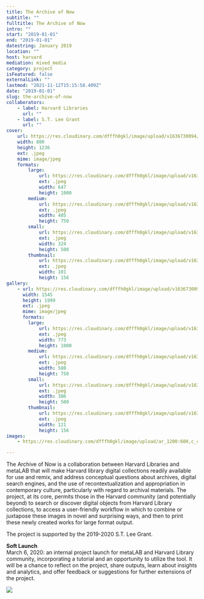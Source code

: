 ```yaml
---
title: The Archive of Now
subtitle: ""
fulltitle: The Archive of Now
intro: ""
start: "2019-01-01"
end: "2019-01-01"
datestring: January 2019
location: ""
host: harvard
mediation: mixed_media
category: project
isFeatured: false
externalLink: ""
lastmod: "2021-11-12T15:15:58.409Z"
date: "2019-01-01"
slug: the-archive-of-now
collaborators:
    - label: Harvard Libraries
      url: ""
    - label: S.T. Lee Grant
      url: ""
cover:
    url: https://res.cloudinary.com/dfffh0gkl/image/upload/v1636730094/archiveofnow1_56c2286568.jpg
    width: 800
    height: 1236
    ext: .jpeg
    mime: image/jpeg
    formats:
        large:
            url: https://res.cloudinary.com/dfffh0gkl/image/upload/v1636730094/large_archiveofnow1_56c2286568.jpg
            ext: .jpeg
            width: 647
            height: 1000
        medium:
            url: https://res.cloudinary.com/dfffh0gkl/image/upload/v1636730095/medium_archiveofnow1_56c2286568.jpg
            ext: .jpeg
            width: 485
            height: 750
        small:
            url: https://res.cloudinary.com/dfffh0gkl/image/upload/v1636730095/small_archiveofnow1_56c2286568.jpg
            ext: .jpeg
            width: 324
            height: 500
        thumbnail:
            url: https://res.cloudinary.com/dfffh0gkl/image/upload/v1636730094/thumbnail_archiveofnow1_56c2286568.jpg
            ext: .jpeg
            width: 101
            height: 156
gallery:
    - url: https://res.cloudinary.com/dfffh0gkl/image/upload/v1636730094/archiveofnow2_13d52c128e.jpg
      width: 1545
      height: 1999
      ext: .jpeg
      mime: image/jpeg
      formats:
        large:
            url: https://res.cloudinary.com/dfffh0gkl/image/upload/v1636730095/large_archiveofnow2_13d52c128e.jpg
            ext: .jpeg
            width: 773
            height: 1000
        medium:
            url: https://res.cloudinary.com/dfffh0gkl/image/upload/v1636730095/medium_archiveofnow2_13d52c128e.jpg
            ext: .jpeg
            width: 580
            height: 750
        small:
            url: https://res.cloudinary.com/dfffh0gkl/image/upload/v1636730096/small_archiveofnow2_13d52c128e.jpg
            ext: .jpeg
            width: 386
            height: 500
        thumbnail:
            url: https://res.cloudinary.com/dfffh0gkl/image/upload/v1636730094/thumbnail_archiveofnow2_13d52c128e.jpg
            ext: .jpeg
            width: 121
            height: 156
images:
    - https://res.cloudinary.com/dfffh0gkl/image/upload/ar_1200:600,c_crop/c_limit,h_1200,w_600/v1636730094/archiveofnow1_56c2286568.jpg

---
```

The Archive of Now is a collaboration between Harvard Libraries and metaLAB that will make Harvard library digital collections readily available for use and remix, and address conceptual questions about archives, digital search engines, and the use of recontextualization and appropriation in contemporary culture, particularly with regard to archival materials. The project, at its core, permits those in the Harvard community (and potentially beyond) to search or discover digital objects from Harvard Library collections, to access a user-friendly workflow in which to combine or juxtapose these images in novel and surprising ways, and then to print these newly created works for large format output.
 
The project is supported by the 2019-2020 S.T. Lee Grant.



**Soft Launch**<br />
March 6, 2020: an internal project launch for metaLAB and Harvard Library community, incorporating a tutorial and an opportunity to utilize the tool. It will be a chance to reflect on the project, share outputs, learn about insights and analytics, and offer feedback or suggestions for further extensions of the project.


<img src="../../../assets/projects/archiveofnow/AoN.gif">
